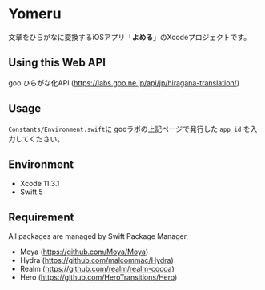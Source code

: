 # Yomeru

文章をひらがなに変換するiOSアプリ「**よめる**」のXcodeプロジェクトです。

## Using this Web API

goo ひらがな化API (https://labs.goo.ne.jp/api/jp/hiragana-translation/)

## Usage

`Constants/Environment.swift`に gooラボの上記ページで発行した `app_id` を入力してください。

## Environment

- Xcode 11.3.1
- Swift 5

## Requirement

All packages are managed by Swift Package Manager.

- Moya (https://github.com/Moya/Moya)
- Hydra (https://github.com/malcommac/Hydra)
- Realm (https://github.com/realm/realm-cocoa)
- Hero (https://github.com/HeroTransitions/Hero)
